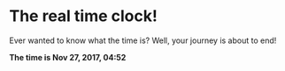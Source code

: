# The real time clock!

Ever wanted to know what the time is? Well, your journey is about to end!

**The time is Nov 27, 2017, 04:52**